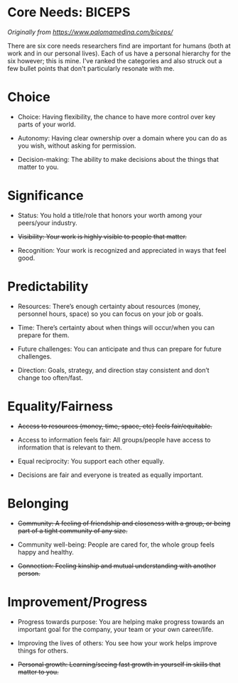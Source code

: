 

# Core Needs: BICEPS

*Originally from https://www.palomamedina.com/biceps/*

There are six core needs researchers find are important for humans (both at work and in our personal lives). Each of us have a personal hierarchy for the six however; this is mine. I've ranked the categories and also struck out a few bullet points that don't particularly resonate with me.

# Choice

* Choice: Having flexibility, the chance to have more control over key parts of your world.

* Autonomy: Having clear ownership over a domain where you can do as you wish, without asking for permission.

* Decision-making: The ability to make decisions about the things that matter to you.

# Significance

* Status: You hold a title/role that honors your worth among your peers/your industry.

* ~~Visibility: Your work is highly visible to people that matter.~~

* Recognition: Your work is recognized and appreciated in ways that feel good.  

# Predictability

* Resources: There’s enough certainty about resources (money, personnel hours, space) so you can focus on your job or goals.

* Time: There’s certainty about when things will occur/when you can prepare for them.

* Future challenges: You can anticipate and thus can prepare for future challenges.

* Direction: Goals, strategy, and direction stay consistent and don’t change too often/fast.


# Equality/Fairness

* ~~Access to resources (money, time, space, etc) feels fair/equitable.~~

* Access to information feels fair: All groups/people have access to information that is relevant to them.

* Equal reciprocity: You support each other equally.

* Decisions are fair and everyone is treated as equally important.

# Belonging

* ~~Community: A feeling of friendship and closeness with a group, or being part of a tight community of any size.~~

* Community well-being: People are cared for, the whole group feels happy and healthy.

* ~~Connection: Feeling kinship and mutual understanding with another person.~~

# Improvement/Progress

* Progress towards purpose: You are helping make progress towards an important goal for the company, your team or your own career/life.

* Improving the lives of others: You see how your work helps improve things for others.

* ~~Personal growth: Learning/seeing fast growth in yourself in skills that matter to you.~~